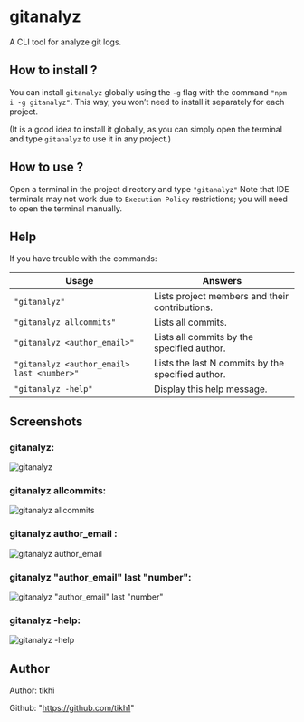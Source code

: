 
# gitanalyz

A CLI tool for analyze git logs.

## How to install ?

You can install `gitanalyz` globally using the `-g` flag with the command `"npm i -g gitanalyz"`.
This way, you won’t need to install it separately for each project.

(It is a good idea to install it globally, as you can simply open the terminal and type `gitanalyz` to use it in any project.)

## How to use ?

Open a terminal in the project directory and type `"gitanalyz"`
Note that IDE terminals may not work due to `Execution Policy` restrictions; you will need to open the terminal manually.

## Help

If you have trouble with the commands:

|Usage			 						 	 |Answers                        				   |
|--------------------------------------------|-------------------------------------------------|
|`"gitanalyz"`							 	 |Lists project members and their contributions.   |
|`"gitanalyz allcommits"`					 |Lists all commits.							   |
|`"gitanalyz <author_email>"`				 |Lists all commits by the specified author.	   |
|`"gitanalyz <author_email> last <number>"`	 |Lists the last N commits by the specified author.|
|`"gitanalyz -help"`						 |Display this help message.					   |

## Screenshots
### gitanalyz:
![gitanalyz](https://drive.google.com/uc?export=view&id=1CeBexvRUUzsi8XACdmCODfk3KKyoAquy)

### gitanalyz allcommits:
![gitanalyz allcommits](https://drive.google.com/uc?export=view&id=1SwMSciYFdU24VmaO6V25VupLmRCLD1yt)

### gitanalyz author_email :
![gitanalyz author_email](https://drive.google.com/uc?export=view&id=1zu0YsEniRoODhPNMgl4qVXLpFhRbwBD0)

### gitanalyz "author_email" last "number":
![gitanalyz "author_email" last "number"](https://drive.google.com/uc?export=view&id=1X4n_xLdLLa91-4yU4ud7t3IW_zU4adFT)

### gitanalyz -help:
![gitanalyz -help](https://drive.google.com/uc?export=view&id=1kk6EAykm6mVGPll_4Ooml-kqJ98tx0WI)


## Author

Author: tikhi

Github: "https://github.com/tikh1"
